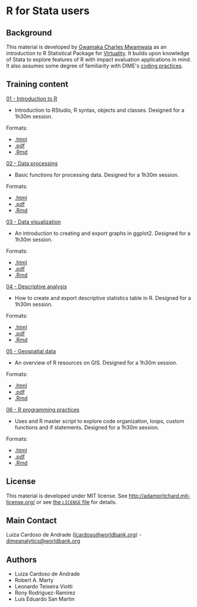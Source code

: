 # R for Stata users

## Background

This material is developed by [Gwamaka Charles Mwamwaja](https://www.linkedin.com/in/gwamakacharles/) as an introduction to R Statistical Package for [Virtuality](). It builds upon knowledge of Stata to explore features of R with impact evaluation applications in mind. It also assumes some degree of familiarity with DIME's [coding practices](https://dimewiki.worldbank.org/wiki/Stata_Coding_Practices).

## Training content

[01 - Introduction to R](https://github.com/GwamakaCharles/r-training/blob/main/Presentations/01-intro-to-R.html)

- Introduction to RStudio, R syntax, objects and classes. Designed for a 1h30m session.

Formats:

- [.html](https://raw.githack.com/worldbank/dime-r-training/master/Presentations/01-intro-to-R.html)
- [.pdf](https://raw.githack.com/worldbank/dime-r-training/master/Presentations/01-intro-to-R.pdf)
- [.Rmd](https://raw.githack.com/worldbank/dime-r-training/master/Presentations/01-intro-to-R.Rmd)

[02 - Data processing](https://raw.githack.com/worldbank/dime-r-training/master/Presentations/02-data-processing.html)

- Basic functions for processing data. Designed for a 1h30m session.

Formats:

- [.html](https://raw.githack.com/worldbank/dime-r-training/master/Presentations/02-data-processing.html)
- [.pdf](https://raw.githack.com/worldbank/dime-r-training/master/Presentations/02-data-processing.pdf)
- [.Rmd](https://raw.githack.com/worldbank/dime-r-training/master/Presentations/02-data-processing.Rmd)

[03 - Data visualization](https://raw.githack.com/worldbank/dime-r-training/master/Presentations/03-data-visualization.html)

- An introduction to creating and export graphs in ggplot2. Designed for a 1h30m session.

Formats:

- [.html](https://raw.githack.com/worldbank/dime-r-training/master/Presentations/03-data-visualization.html)
- [.pdf](https://raw.githack.com/worldbank/dime-r-training/master/Presentations/03-data-visualization.pdf)
- [.Rmd](https://raw.githack.com/worldbank/dime-r-training/master/Presentations/03-data-visualization.Rmd)

[04 - Descriptive analysis](https://raw.githack.com/worldbank/dime-r-training/master/Presentations/04-descriptive-analysis.html)

- How to create and export descriptive statistics table in R. Designed for a 1h30m session.

Formats:

- [.html](https://raw.githack.com/worldbank/dime-r-training/master/Presentations/04-descriptive-analysis.html)
- [.pdf](https://raw.githack.com/worldbank/dime-r-training/master/Presentations/04-descriptive-analysis.pdf)
- [.Rmd](https://raw.githack.com/worldbank/dime-r-training/master/Presentations/04-descriptive-analysis.Rmd)

[05 - Geospatial data](https://raw.githack.com/worldbank/dime-r-training/master/Presentations/05-spatial-data.html)

- An overview of R resources on GIS. Designed for a 1h30m session.

Formats:

- [.html](https://raw.githack.com/worldbank/dime-r-training/master/Presentations/05-spatial-data.html)
- [.pdf](https://raw.githack.com/worldbank/dime-r-training/master/Presentations/05-spatial-data.pdf)
- [.Rmd](https://raw.githack.com/worldbank/dime-r-training/master/Presentations/05-spatial-data.Rmd)

[06 - R programming practices](https://raw.githack.com/worldbank/dime-r-training/master/Presentations/06-R-programming-practices.html)

- Uses and R master script to explore code organization, loops, custom functions and if statements. Designed for a 1h30m session.

Formats:

- [.html](https://raw.githack.com/worldbank/dime-r-training/master/Presentations/06-R-programming-practices.html)
- [.pdf](https://raw.githack.com/worldbank/dime-r-training/master/Presentations/06-R-programming-practices.pdf)
- [.Rmd](https://raw.githack.com/worldbank/dime-r-training/master/Presentations/06-R-programming-practices.Rmd)

## License

This material is developed under MIT license. See http://adampritchard.mit-license.org/ or see [the `LICENSE` file](https://github.com/worldbank/ietoolkit/blob/master/LICENSE) for details.

## Main Contact

Luiza Cardoso de Andrade (lcardoso@worldbank.org) - dimeanalytics@worldbank.org

## Authors

- Luiza Cardoso de Andrade
- Robert A. Marty
- Leonardo Teixeira Viotti
- Rony Rodriguez-Ramirez
- Luis Eduardo San Martin
